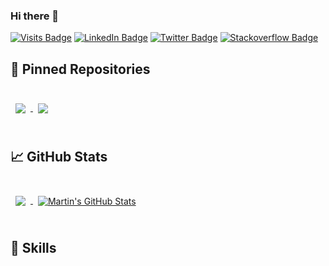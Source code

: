 ### Hi there 👋

<!--
**neortls007idev/neortls007idev** is a ✨ _special_ ✨ repository because its `README.md` (this file) appears on your GitHub profile.

Here are some ideas to get you started:

- 🔭 I’m currently working on ...
- 🌱 I’m currently learning ...
- 👯 I’m looking to collaborate on ...
- 🤔 I’m looking for help with ...
- 💬 Ask me about ...
- 📫 How to reach me: ...
- 😄 Pronouns: ...
- ⚡ Fun fact: ...
![Rahul's GitHub Banner](./assets/GitHubHeader.png)](https://braydoncoyer.dev)
-->

[![Visits Badge](https://badges.pufler.dev/visits/neortls007idev/neortls007idev)](https://github.com/neortls007idev)
[![LinkedIn Badge](https://img.shields.io/badge/LinkedIn-Profile-informational?style=flat&logo=linkedin&logoColor=white&color=0D76A8)](https://www.linkedin.com/in/rguptagamedev/)
[![Twitter Badge](https://img.shields.io/twitter/follow/GameDevRahul?style=social)](https://twitter.com/GameDevRahul)
[![Stackoverflow Badge](https://img.shields.io/stackexchange/stackoverflow/r/5494674?style=plastic)](https://stackoverflow.com/users/5494674/neor)


## 📌 Pinned Repositories

<br>

<a href="https://github.com/neortls007idev/GuildhallPublic">
  <img align="center" style="margin:0.5rem" src="https://github-readme-stats.vercel.app/api/pin/?username=neortls007idev&repo=GuildhallPublic&title_color=ffffff&text_color=c9cacc&icon_color=4AB197&bg_color=1A2B34" />
</a>

<a href="https://github.com/neortls007idev/Engine">
  <img align="center" style="margin:0.5rem" src="https://github-readme-stats.vercel.app/api/pin/?username=neortls007idev&repo=Engine&title_color=ffffff&text_color=c9cacc&icon_color=4AB197&bg_color=1A2B34" />
</a>

<br>
<br>

## &#x1f4c8; GitHub Stats

<br>

<a href="https://github.com/neortls007idev">
  <img align="center" style="margin:0.5rem" src="https://github-readme-stats.vercel.app/api/top-langs/?username=neortls007idev&hide=html,css&title_color=ffffff&text_color=c9cacc&icon_color=4AB197&bg_color=1A2B34" />
</a>

<a href="https://github.com/neortls007idev">
  <img align="center" style="margin:0.5rem" src="https://github-readme-stats.vercel.app/api?username=neortls007idev&show_icons=true&line_height=27&count_private=true&title_color=ffffff&text_color=c9cacc&icon_color=4AB097&bg_color=1A2B34" alt="Martin's GitHub Stats" />
</a>

<br>
<br>

## 💼 Skills
